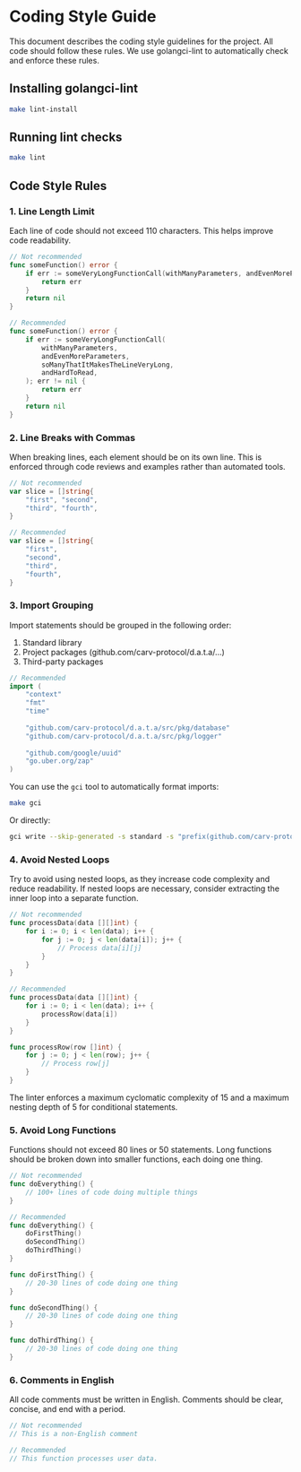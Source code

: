 # Coding Style Guide

This document describes the coding style guidelines for the project. All code should follow these rules. We use golangci-lint to automatically check and enforce these rules.

## Installing golangci-lint

```bash
make lint-install
```

## Running lint checks

```bash
make lint
```

## Code Style Rules

### 1. Line Length Limit

Each line of code should not exceed 110 characters. This helps improve code readability.

```go
// Not recommended
func someFunction() error {
    if err := someVeryLongFunctionCall(withManyParameters, andEvenMoreParameters, soManyThatItMakesTheLineVeryLong, andHardToRead); err != nil {
        return err
    }
    return nil
}

// Recommended
func someFunction() error {
    if err := someVeryLongFunctionCall(
        withManyParameters,
        andEvenMoreParameters,
        soManyThatItMakesTheLineVeryLong,
        andHardToRead,
    ); err != nil {
        return err
    }
    return nil
}
```

### 2. Line Breaks with Commas

When breaking lines, each element should be on its own line. This is enforced through code reviews and examples rather than automated tools.

```go
// Not recommended
var slice = []string{
    "first", "second",
    "third", "fourth",
}

// Recommended
var slice = []string{
    "first",
    "second",
    "third",
    "fourth",
}
```

### 3. Import Grouping

Import statements should be grouped in the following order:
1. Standard library
2. Project packages (github.com/carv-protocol/d.a.t.a/...)
3. Third-party packages

```go
// Recommended
import (
    "context"
    "fmt"
    "time"
    
    "github.com/carv-protocol/d.a.t.a/src/pkg/database"
    "github.com/carv-protocol/d.a.t.a/src/pkg/logger"
    
    "github.com/google/uuid"
    "go.uber.org/zap"
)
```

You can use the `gci` tool to automatically format imports:

```bash
make gci
```

Or directly:

```bash
gci write --skip-generated -s standard -s "prefix(github.com/carv-protocol/d.a.t.a)" -s default path/to/file.go
```

### 4. Avoid Nested Loops

Try to avoid using nested loops, as they increase code complexity and reduce readability. If nested loops are necessary, consider extracting the inner loop into a separate function.

```go
// Not recommended
func processData(data [][]int) {
    for i := 0; i < len(data); i++ {
        for j := 0; j < len(data[i]); j++ {
            // Process data[i][j]
        }
    }
}

// Recommended
func processData(data [][]int) {
    for i := 0; i < len(data); i++ {
        processRow(data[i])
    }
}

func processRow(row []int) {
    for j := 0; j < len(row); j++ {
        // Process row[j]
    }
}
```

The linter enforces a maximum cyclomatic complexity of 15 and a maximum nesting depth of 5 for conditional statements.

### 5. Avoid Long Functions

Functions should not exceed 80 lines or 50 statements. Long functions should be broken down into smaller functions, each doing one thing.

```go
// Not recommended
func doEverything() {
    // 100+ lines of code doing multiple things
}

// Recommended
func doEverything() {
    doFirstThing()
    doSecondThing()
    doThirdThing()
}

func doFirstThing() {
    // 20-30 lines of code doing one thing
}

func doSecondThing() {
    // 20-30 lines of code doing one thing
}

func doThirdThing() {
    // 20-30 lines of code doing one thing
}
```

### 6. Comments in English

All code comments must be written in English. Comments should be clear, concise, and end with a period.

```go
// Not recommended
// This is a non-English comment

// Recommended
// This function processes user data.
```
